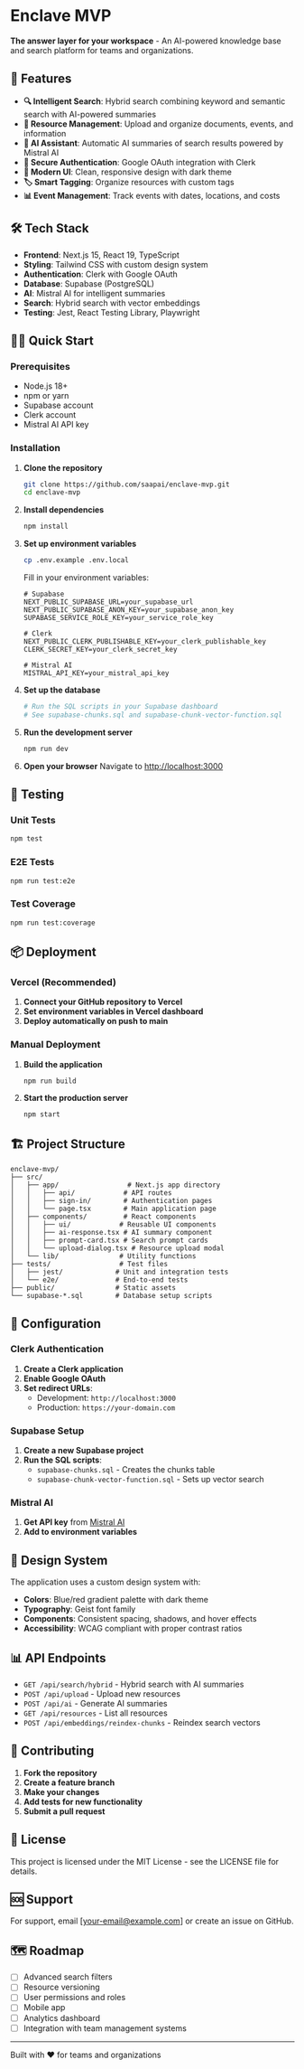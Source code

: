 # Enclave MVP

**The answer layer for your workspace** - An AI-powered knowledge base and search platform for teams and organizations.

## 🚀 Features

- **🔍 Intelligent Search**: Hybrid search combining keyword and semantic search with AI-powered summaries
- **📝 Resource Management**: Upload and organize documents, events, and information
- **🤖 AI Assistant**: Automatic AI summaries of search results powered by Mistral AI
- **🔐 Secure Authentication**: Google OAuth integration with Clerk
- **📱 Modern UI**: Clean, responsive design with dark theme
- **🏷️ Smart Tagging**: Organize resources with custom tags
- **📊 Event Management**: Track events with dates, locations, and costs

## 🛠️ Tech Stack

- **Frontend**: Next.js 15, React 19, TypeScript
- **Styling**: Tailwind CSS with custom design system
- **Authentication**: Clerk with Google OAuth
- **Database**: Supabase (PostgreSQL)
- **AI**: Mistral AI for intelligent summaries
- **Search**: Hybrid search with vector embeddings
- **Testing**: Jest, React Testing Library, Playwright

## 🏃‍♂️ Quick Start

### Prerequisites

- Node.js 18+ 
- npm or yarn
- Supabase account
- Clerk account
- Mistral AI API key

### Installation

1. **Clone the repository**
   ```bash
   git clone https://github.com/saapai/enclave-mvp.git
   cd enclave-mvp
   ```

2. **Install dependencies**
   ```bash
   npm install
   ```

3. **Set up environment variables**
   ```bash
   cp .env.example .env.local
   ```
   
   Fill in your environment variables:
   ```env
   # Supabase
   NEXT_PUBLIC_SUPABASE_URL=your_supabase_url
   NEXT_PUBLIC_SUPABASE_ANON_KEY=your_supabase_anon_key
   SUPABASE_SERVICE_ROLE_KEY=your_service_role_key
   
   # Clerk
   NEXT_PUBLIC_CLERK_PUBLISHABLE_KEY=your_clerk_publishable_key
   CLERK_SECRET_KEY=your_clerk_secret_key
   
   # Mistral AI
   MISTRAL_API_KEY=your_mistral_api_key
   ```

4. **Set up the database**
   ```bash
   # Run the SQL scripts in your Supabase dashboard
   # See supabase-chunks.sql and supabase-chunk-vector-function.sql
   ```

5. **Run the development server**
   ```bash
   npm run dev
   ```

6. **Open your browser**
   Navigate to [http://localhost:3000](http://localhost:3000)

## 🧪 Testing

### Unit Tests
```bash
npm test
```

### E2E Tests
```bash
npm run test:e2e
```

### Test Coverage
```bash
npm run test:coverage
```

## 📦 Deployment

### Vercel (Recommended)

1. **Connect your GitHub repository to Vercel**
2. **Set environment variables in Vercel dashboard**
3. **Deploy automatically on push to main**

### Manual Deployment

1. **Build the application**
   ```bash
   npm run build
   ```

2. **Start the production server**
   ```bash
   npm start
   ```

## 🏗️ Project Structure

```
enclave-mvp/
├── src/
│   ├── app/                 # Next.js app directory
│   │   ├── api/            # API routes
│   │   ├── sign-in/        # Authentication pages
│   │   └── page.tsx        # Main application page
│   ├── components/         # React components
│   │   ├── ui/            # Reusable UI components
│   │   ├── ai-response.tsx # AI summary component
│   │   ├── prompt-card.tsx # Search prompt cards
│   │   └── upload-dialog.tsx # Resource upload modal
│   └── lib/               # Utility functions
├── tests/                 # Test files
│   ├── jest/             # Unit and integration tests
│   └── e2e/              # End-to-end tests
├── public/               # Static assets
└── supabase-*.sql        # Database setup scripts
```

## 🔧 Configuration

### Clerk Authentication

1. **Create a Clerk application**
2. **Enable Google OAuth**
3. **Set redirect URLs**:
   - Development: `http://localhost:3000`
   - Production: `https://your-domain.com`

### Supabase Setup

1. **Create a new Supabase project**
2. **Run the SQL scripts**:
   - `supabase-chunks.sql` - Creates the chunks table
   - `supabase-chunk-vector-function.sql` - Sets up vector search

### Mistral AI

1. **Get API key** from [Mistral AI](https://console.mistral.ai/)
2. **Add to environment variables**

## 🎨 Design System

The application uses a custom design system with:

- **Colors**: Blue/red gradient palette with dark theme
- **Typography**: Geist font family
- **Components**: Consistent spacing, shadows, and hover effects
- **Accessibility**: WCAG compliant with proper contrast ratios

## 📊 API Endpoints

- `GET /api/search/hybrid` - Hybrid search with AI summaries
- `POST /api/upload` - Upload new resources
- `POST /api/ai` - Generate AI summaries
- `GET /api/resources` - List all resources
- `POST /api/embeddings/reindex-chunks` - Reindex search vectors

## 🤝 Contributing

1. **Fork the repository**
2. **Create a feature branch**
3. **Make your changes**
4. **Add tests for new functionality**
5. **Submit a pull request**

## 📝 License

This project is licensed under the MIT License - see the LICENSE file for details.

## 🆘 Support

For support, email [your-email@example.com] or create an issue on GitHub.

## 🗺️ Roadmap

- [ ] Advanced search filters
- [ ] Resource versioning
- [ ] User permissions and roles
- [ ] Mobile app
- [ ] Analytics dashboard
- [ ] Integration with team management systems

---

Built with ❤️ for teams and organizations